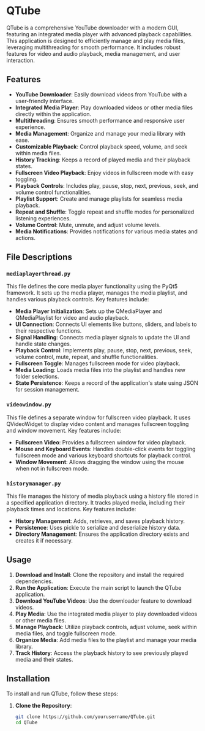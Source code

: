 # QTube

QTube is a comprehensive YouTube downloader with a modern GUI, featuring an integrated media player with advanced playback capabilities. This application is designed to efficiently manage and play media files, leveraging multithreading for smooth performance. It includes robust features for video and audio playback, media management, and user interaction.

## Features

- **YouTube Downloader**: Easily download videos from YouTube with a user-friendly interface.
- **Integrated Media Player**: Play downloaded videos or other media files directly within the application.
- **Multithreading**: Ensures smooth performance and responsive user experience.
- **Media Management**: Organize and manage your media library with ease.
- **Customizable Playback**: Control playback speed, volume, and seek within media files.
- **History Tracking**: Keeps a record of played media and their playback states.
- **Fullscreen Video Playback**: Enjoy videos in fullscreen mode with easy toggling.
- **Playback Controls**: Includes play, pause, stop, next, previous, seek, and volume control functionalities.
- **Playlist Support**: Create and manage playlists for seamless media playback.
- **Repeat and Shuffle**: Toggle repeat and shuffle modes for personalized listening experiences.
- **Volume Control**: Mute, unmute, and adjust volume levels.
- **Media Notifications**: Provides notifications for various media states and actions.

## File Descriptions

### `mediaplayerthread.py`

This file defines the core media player functionality using the PyQt5 framework. It sets up the media player, manages the media playlist, and handles various playback controls. Key features include:

- **Media Player Initialization**: Sets up the QMediaPlayer and QMediaPlaylist for video and audio playback.
- **UI Connection**: Connects UI elements like buttons, sliders, and labels to their respective functions.
- **Signal Handling**: Connects media player signals to update the UI and handle state changes.
- **Playback Control**: Implements play, pause, stop, next, previous, seek, volume control, mute, repeat, and shuffle functionalities.
- **Fullscreen Toggle**: Manages fullscreen mode for video playback.
- **Media Loading**: Loads media files into the playlist and handles new folder selections.
- **State Persistence**: Keeps a record of the application's state using JSON for session management.

### `videowindow.py`

This file defines a separate window for fullscreen video playback. It uses QVideoWidget to display video content and manages fullscreen toggling and window movement. Key features include:

- **Fullscreen Video**: Provides a fullscreen window for video playback.
- **Mouse and Keyboard Events**: Handles double-click events for toggling fullscreen mode and various keyboard shortcuts for playback control.
- **Window Movement**: Allows dragging the window using the mouse when not in fullscreen mode.

### `historymanager.py`

This file manages the history of media playback using a history file stored in a specified application directory. It tracks played media, including their playback times and locations. Key features include:

- **History Management**: Adds, retrieves, and saves playback history.
- **Persistence**: Uses pickle to serialize and deserialize history data.
- **Directory Management**: Ensures the application directory exists and creates it if necessary.

## Usage

1. **Download and Install**: Clone the repository and install the required dependencies.
2. **Run the Application**: Execute the main script to launch the QTube application.
3. **Download YouTube Videos**: Use the downloader feature to download videos.
4. **Play Media**: Use the integrated media player to play downloaded videos or other media files.
5. **Manage Playback**: Utilize playback controls, adjust volume, seek within media files, and toggle fullscreen mode.
6. **Organize Media**: Add media files to the playlist and manage your media library.
7. **Track History**: Access the playback history to see previously played media and their states.

## Installation

To install and run QTube, follow these steps:

1. **Clone the Repository**:
   ```sh
   git clone https://github.com/yourusername/QTube.git
   cd QTube
